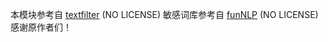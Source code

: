 本模块参考自 [textfilter](https://github.com/observerss/textfilter) (NO LICENSE)
敏感词库参考自 [funNLP](https://github.com/fighting41love/funNLP/tree/master/data/%E6%95%8F%E6%84%9F%E8%AF%8D%E5%BA%93) (NO LICENSE)
感谢原作者们！
